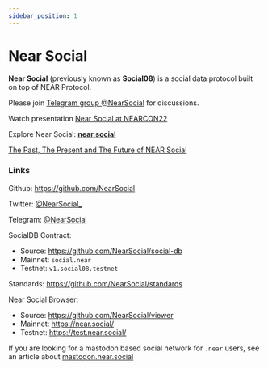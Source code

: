 ```yaml
---
sidebar_position: 1
---
```


# Near Social

**Near Social** (previously known as **Social08**) is a social data protocol built on top of NEAR Protocol.

Please join [Telegram group @NearSocial](https://t.me/NearSocial) for discussions.

Watch presentation [Near Social at NEARCON22](https://www.youtube.com/watch?v=Khn7zX7ZtqI&t=4700s)

Explore Near Social: **[near.social](https://near.social)**

[The Past, The Present and The Future of NEAR Social](https://thewiki.near.page/PastPresentAndFutureOfNearSocial)

### Links

Github: https://github.com/NearSocial

Twitter: [@NearSocial_](https://twitter.com/NearSocial_)

Telegram: [@NearSocial](https://t.me/NearSocial)

SocialDB Contract:
- Source: https://github.com/NearSocial/social-db
- Mainnet: `social.near`
- Testnet: `v1.social08.testnet`

Standards: https://github.com/NearSocial/standards

Near Social Browser:
- Source: https://github.com/NearSocial/viewer
- Mainnet: https://near.social/
- Testnet: https://test.near.social/

If you are looking for a mastodon based social network for `.near` users, see an article about [mastodon.near.social](#)


